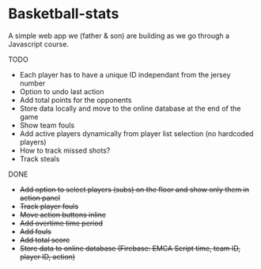 # Basketball-stats

A simple web app we (father & son) are building as we go through a Javascript course.

TODO

- Each player has to have a unique ID independant from the jersey number
- Option to undo last action
- Add total points for the opponents
- Store data locally and move to the online database at the end of the game
- Show team fouls
- Add active players dynamically from player list selection (no hardcoded players)
- How to track missed shots?
- Track steals

DONE

- ~~Add option to select players (subs) on the floor and show only them in action panel~~
- ~~Track player fouls~~
- ~~Move action buttons inline~~
- ~~Add overtime time period~~
- ~~Add fouls~~
- ~~Add total score~~
- ~~Store data to online database (Firebase: EMCA Script time, team ID, player ID, action)~~
